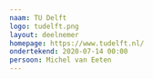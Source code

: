 ```yaml
---
naam: TU Delft
logo: tudelft.png
layout: deelnemer
homepage: https://www.tudelft.nl/
ondertekend: 2020-07-14 00:00
persoon: Michel van Eeten
---
```

